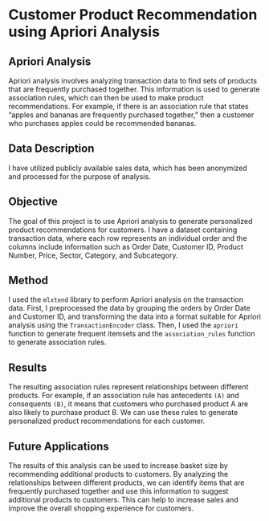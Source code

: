 # Customer Product Recommendation using Apriori Analysis

## Apriori Analysis
Apriori analysis involves analyzing transaction data to find sets of products that are frequently purchased together. This information is used to generate association rules, which can then be used to make product recommendations. For example, if there is an association rule that states “apples and bananas are frequently purchased together,” then a customer who purchases apples could be recommended bananas.

## Data Description
I have utilized publicly available sales data, which has been anonymized and processed for the purpose of analysis.

## Objective
The goal of this project is to use Apriori analysis to generate personalized product recommendations for customers. I have a dataset containing transaction data, where each row represents an individual order and the columns include information such as Order Date, Customer ID, Product Number, Price, Sector, Category, and Subcategory.

## Method
I used the `mlxtend` library to perform Apriori analysis on the transaction data. First, I preprocessed the data by grouping the orders by Order Date and Customer ID, and transforming the data into a format suitable for Apriori analysis using the `TransactionEncoder` class. Then, I used the `apriori` function to generate frequent itemsets and the `association_rules` function to generate association rules.

## Results
The resulting association rules represent relationships between different products. For example, if an association rule has antecedents `(A)` and consequents `(B)`, it means that customers who purchased product A are also likely to purchase product B. We can use these rules to generate personalized product recommendations for each customer.

## Future Applications
The results of this analysis can be used to increase basket size by recommending additional products to customers. By analyzing the relationships between different products, we can identify items that are frequently purchased together and use this information to suggest additional products to customers. This can help to increase sales and improve the overall shopping experience for customers.
